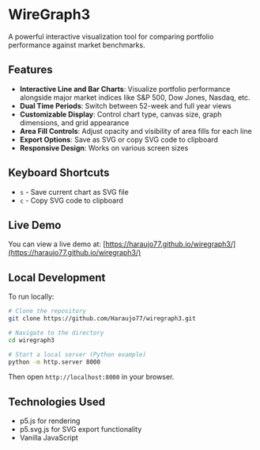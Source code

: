 # WireGraph3

A powerful interactive visualization tool for comparing portfolio performance against market benchmarks.

## Features

- **Interactive Line and Bar Charts**: Visualize portfolio performance alongside major market indices like S&P 500, Dow Jones, Nasdaq, etc.
- **Dual Time Periods**: Switch between 52-week and full year views
- **Customizable Display**: Control chart type, canvas size, graph dimensions, and grid appearance
- **Area Fill Controls**: Adjust opacity and visibility of area fills for each line
- **Export Options**: Save as SVG or copy SVG code to clipboard
- **Responsive Design**: Works on various screen sizes

## Keyboard Shortcuts

- `s` - Save current chart as SVG file
- `c` - Copy SVG code to clipboard

## Live Demo

You can view a live demo at: [https://haraujo77.github.io/wiregraph3/](https://haraujo77.github.io/wiregraph3/)

## Local Development

To run locally:

```bash
# Clone the repository
git clone https://github.com/Haraujo77/wiregraph3.git

# Navigate to the directory
cd wiregraph3

# Start a local server (Python example)
python -m http.server 8000
```

Then open `http://localhost:8000` in your browser.

## Technologies Used

- p5.js for rendering
- p5.svg.js for SVG export functionality
- Vanilla JavaScript